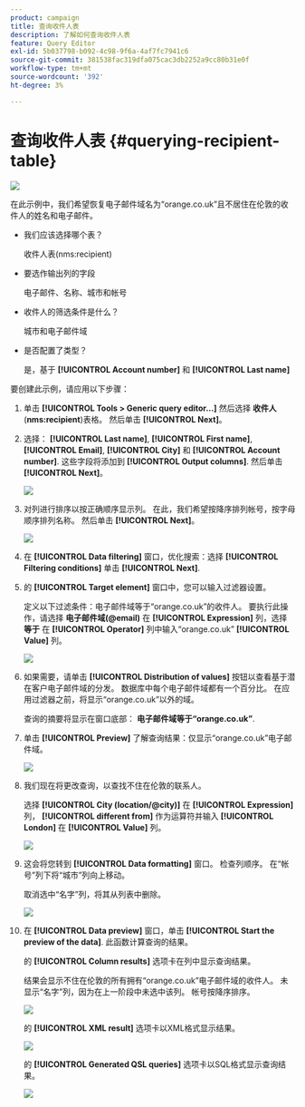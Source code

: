 ```yaml
---
product: campaign
title: 查询收件人表
description: 了解如何查询收件人表
feature: Query Editor
exl-id: 5b037798-b092-4c98-9f6a-4af7fc7941c6
source-git-commit: 381538fac319dfa075cac3db2252a9cc80b31e0f
workflow-type: tm+mt
source-wordcount: '392'
ht-degree: 3%

---
```


# 查询收件人表 {#querying-recipient-table}

![](../../assets/v7-only.svg)

在此示例中，我们希望恢复电子邮件域名为“orange.co.uk”且不居住在伦敦的收件人的姓名和电子邮件。

* 我们应该选择哪个表？

   收件人表(nms:recipient)

* 要选作输出列的字段

   电子邮件、名称、城市和帐号

* 收件人的筛选条件是什么？

   城市和电子邮件域

* 是否配置了类型？

   是，基于 **[!UICONTROL Account number]** 和 **[!UICONTROL Last name]**

要创建此示例，请应用以下步骤：

1. 单击 **[!UICONTROL Tools > Generic query editor...]** 然后选择 **收件人** (**nms:recipient**)表格。 然后单击 **[!UICONTROL Next]**。
1. 选择： **[!UICONTROL Last name]**, **[!UICONTROL First name]**, **[!UICONTROL Email]**, **[!UICONTROL City]** 和 **[!UICONTROL Account number]**. 这些字段将添加到 **[!UICONTROL Output columns]**. 然后单击 **[!UICONTROL Next]**。

   ![](assets/query_editor_03.png)

1. 对列进行排序以按正确顺序显示列。 在此，我们希望按降序排列帐号，按字母顺序排列名称。 然后单击 **[!UICONTROL Next]**。

   ![](assets/query_editor_04.png)

1. 在 **[!UICONTROL Data filtering]** 窗口，优化搜索：选择 **[!UICONTROL Filtering conditions]** 单击 **[!UICONTROL Next]**.
1. 的 **[!UICONTROL Target element]** 窗口中，您可以输入过滤器设置。

   定义以下过滤条件：电子邮件域等于“orange.co.uk”的收件人。 要执行此操作，请选择 **电子邮件域(@email)** 在 **[!UICONTROL Expression]** 列，选择 **等于** 在 **[!UICONTROL Operator]** 列中输入“orange.co.uk” **[!UICONTROL Value]** 列。

   ![](assets/query_editor_05.png)

1. 如果需要，请单击 **[!UICONTROL Distribution of values]** 按钮以查看基于潜在客户电子邮件域的分发。 数据库中每个电子邮件域都有一个百分比。 在应用过滤器之前，将显示“orange.co.uk”以外的域。

   查询的摘要将显示在窗口底部： **电子邮件域等于“orange.co.uk”**.

1. 单击 **[!UICONTROL Preview]** 了解查询结果：仅显示“orange.co.uk”电子邮件域。

   ![](assets/query_editor_nveau_17.png)

1. 我们现在将更改查询，以查找不住在伦敦的联系人。

   选择 **[!UICONTROL City (location/@city)]** 在 **[!UICONTROL Expression]** 列， **[!UICONTROL different from]** 作为运算符并输入 **[!UICONTROL London]** 在 **[!UICONTROL Value]** 列。

   ![](assets/query_editor_08.png)

1. 这会将您转到 **[!UICONTROL Data formatting]** 窗口。 检查列顺序。 在“帐号”列下将“城市”列向上移动。

   取消选中“名字”列，将其从列表中删除。

   ![](assets/query_editor_nveau_15.png)

1. 在 **[!UICONTROL Data preview]** 窗口，单击 **[!UICONTROL Start the preview of the data]**. 此函数计算查询的结果。

   的 **[!UICONTROL Column results]** 选项卡在列中显示查询结果。

   结果会显示不住在伦敦的所有拥有“orange.co.uk”电子邮件域的收件人。 未显示“名字”列，因为在上一阶段中未选中该列。 帐号按降序排序。

   ![](assets/query_editor_nveau_12.png)

   的 **[!UICONTROL XML result]** 选项卡以XML格式显示结果。

   ![](assets/query_editor_nveau_13.png)

   的 **[!UICONTROL Generated QSL queries]** 选项卡以SQL格式显示查询结果。

   ![](assets/query_editor_nveau_14.png)
